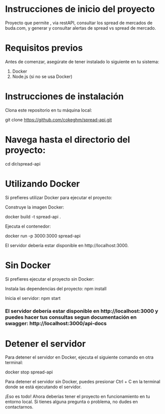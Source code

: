 # Instrucciones de inicio del proyecto
Proyecto que permite , via restAPI, consultar los spread de mercados de buda.com, y generar y consultar alertas de spread vs spread de mercado.

# Requisitos previos
Antes de comenzar, asegúrate de tener instalado lo siguiente en tu sistema:

1. Docker
2. Node.js (si no se usa Docker)

# Instrucciones de instalación
Clona este repositorio en tu máquina local:

git clone https://github.com/cokeghm/spread-api.git

# Navega hasta el directorio del proyecto:

cd dir/spread-api

  # Utilizando Docker
  Si prefieres utilizar Docker para ejecutar el proyecto:
  
  Construye la imagen Docker:
  
  docker build -t spread-api .
  
  Ejecuta el contenedor:
  
  docker run -p 3000:3000 spread-api
  
  El servidor debería estar disponible en http://localhost:3000.

  # Sin Docker
  Si prefieres ejecutar el proyecto sin Docker:
  
  Instala las dependencias del proyecto:
  npm install
  
  Inicia el servidor:
  npm start
  
 ### El servidor debería estar disponible en http://localhost:3000 y puedes hacer tus consultas segun documentación en swagger: http://localhost:3000/api-docs 

# Detener el servidor
Para detener el servidor en Docker, ejecuta el siguiente comando en otra terminal:

docker stop spread-api

Para detener el servidor sin Docker, puedes presionar Ctrl + C en la terminal donde se está ejecutando el servidor.

¡Eso es todo! Ahora deberías tener el proyecto en funcionamiento en tu entorno local. Si tienes alguna pregunta o problema, no dudes en contactarnos.
